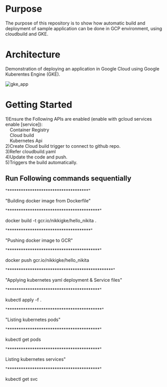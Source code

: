 # Purpose
The purpose of this repository is to show how automatic build and deployment of sample application can be done in GCP environment, using cloudbuild and GKE.

# Architecture

Demonstration of deploying an application in Google Cloud using Google Kuberentes Engine (GKE).

![gke_app](https://user-images.githubusercontent.com/110168400/190117742-befea741-4fdf-4889-b408-a0b72d7abd42.png)

# Getting Started

1)Ensure the Following APIs are enabled (enable with gcloud services enable [service]):  
    &emsp;Container Registry  
    &emsp;Cloud build  
    &emsp;Kubernetes Api  
2)Create Cloud build trigger to connect to github repo.  
3)Refer cloudbuild.yaml  
4)Update the code and push.  
5)Triggers the build automatically.  

## Run Following commands sequentially  

"************************************"  

"Building docker image from Dockerfile"  

"*****************************************"  

docker build -t gcr.io/nikkigke/hello_nikita .  


"*************************************"

"Pushing docker image to GCR"  

"*****************************************"

docker push gcr.io/nikkigke/hello_nikita  


"***********************************************"  

"Applying kubernetes yaml deployment & Service files"  

"*****************************************"

kubectl apply -f .  


"******************************************"  

"Listing kubernetes pods"  

"*****************************************"  

kubectl get pods  


"*****************************************"  

Listing kubernetes services"  

"*****************************************"  

kubectl get svc  
